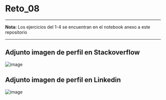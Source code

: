# Reto_08

---
**Nota:** Los ejercicios del 1-4 se encuentran en el notebook anexo a este repositorio

---
## Adjunto imagen de perfil en Stackoverflow 

![image](https://github.com/user-attachments/assets/9b5d3667-fe2f-4057-8c29-62a6e2c87c54)

## Adjunto imagen de perfil en Linkedin 

![image](https://github.com/user-attachments/assets/c662fe89-2e13-4d7e-9f9b-6db40340c7a3)

